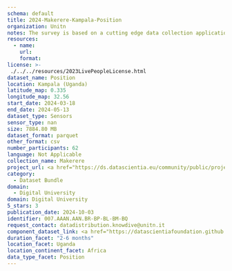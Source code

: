 ```yaml
---
schema: default
title: 2024-Makerere-Kampala-Position
organization: Unitn
notes: The survey is based on a cutting edge data collection application called iLog1, developed by the University of Trento (Italy). Once installed on your smartphone and given the permission to collect the data, the iLog app will ask you information on the following topics (a) Socio-demographics (e.g., age, gender, nationality); (b) Social relations with peers and classmates; (c) Personality, Values and Competences; (d) Cultural consumption and activities (e.g., sports, cooking and shopping habits); (e) Mobility. After this information, the app will start sending every 30 minutes for 2 weeks the request to answer to four questions that require a few seconds of your time ("Where are you?"; "With whom are you?"; "What are you doing?"; and "What mood are you?"). Furthermore, the app will automatically collect data from your smartphone's sensors for 2 months. An example of sensors are location, bluetooth or if your smartphone is on or off (you can find a complete list of sensors in the Privacy Statement and within the iLog app itself).
resources:
  - name: 
    url: 
    format: 
license: >-
 ./../../resources/2023LivePeopleLicense.html
dataset_name: Position
location: Kampala (Uganda)
latitude_map: 0.335
longitude_map: 32.56
start_date: 2024-03-18
end_date: 2024-05-13
dataset_type: Sensors
sensor_type: nan
size: 7884.80 MB
dataset_format: parquet
other_format: csv
number_participants: 62
language: Not Applicable
collection_name: Makerere
project_url: <a href="https://ds.datascientia.eu/community/public/projects/896bbb55-5ee2-4653-9b43-69cc88633ec13">https://ds.datascientia.eu/community/public/projects/896bbb55-5ee2-4653-9b43-69cc88633ec13</a>
category: 
  - Dataset Bundle
domain: 
  - Digital University
domain: Digital University
5_stars: 3
publication_date: 2024-10-03
identifier: 007.AAAN.AAN.BR-BP-BL-BM-BQ
request_contact: datadistribution.knowdive@unitn.it
component_dataset_link: <a href="https://datascientiafoundation.github.io/LivePeople/datasets/2024-MAK-Kampala-Location%20Event%20Per%20Time/">2024-MAK-Kampala-Location Event Per Time</a>, <a href="https://datascientiafoundation.github.io/LivePeople/datasets/2024-MAK-Kampala-Magnetic%20Field%20Event/">2024-MAK-Kampala-Magnetic Field Event</a>, <a href="https://datascientiafoundation.github.io/LivePeople/datasets/2024-MAK-Kampala-Magnetic%20Field%20Uncalibrated/">2024-MAK-Kampala-Magnetic Field Uncalibrated</a>, <a href="https://datascientiafoundation.github.io/LivePeople/datasets/2024-MAK-Kampala-Orientation%20Event/">2024-MAK-Kampala-Orientation Event</a>, <a href="https://datascientiafoundation.github.io/LivePeople/datasets/2024-MAK-Kampala-Proximity%20Event/">2024-MAK-Kampala-Proximity Event</a>
duration_facet: "2-6 months"
location_facet: Uganda
location_continent_facet: Africa
data_type_facet: Position
---
```

